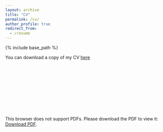 ```yaml
---
layout: archive
title: "CV"
permalink: /cv/
author_profile: true
redirect_from:
  - /resume
---
```


{% include base_path %}

You can download a copy of my CV [here]('http://hwhitehead.github.io/files/cv.pdf')

<object data='http://hwhitehead.github.io/files/cv.pdf' type="application/pdf" width="700px" height="700px">
    <embed src='http://hwhitehead.github.io/files/CV.pdf'>
        <p>This browser does not support PDFs. Please download the PDF to view it: <a href='http://academicpages.github.io/files/cv.pdf'>Download PDF</a>.</p>
    </embed>
</object>

